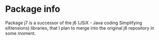 # Package info
Package j7 is a successor of the j6 (JSiX - Java coding Simplifying eXtensions) libraries,
that I plan to merge into the original j6 repository in some moment.
